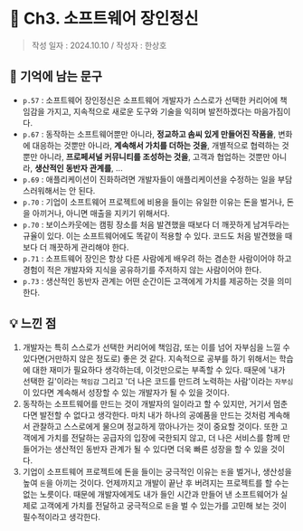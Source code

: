 # 🔖 Ch3. 소프트웨어 장인정신

> 작성 일자 : 2024.10.10 / 작성자 : 한상호

## 💫 기억에 남는 문구
- `p.57` : 소프트웨어 장인정신은 소프트웨어 개발자가 스스로가 선택한 커리어에 책임감을 가지고, 지속적으로 새로운 도구와 기술을 익히며 발전하겠다는 마음가짐이다.
- `p.67` : 동작하는 소프트웨어뿐만 아니라, **정교하고 솜씨 있게 만들어진 작품을**, 변화에 대응하는 것뿐만 아니라, **계속해서 가치를 더하는 것을**, 개별적으로 협력하는 것뿐만 아니라, **프로페셔널 커뮤니티를 조성하는 것을**, 고객과 협업하는 것뿐만 아니라, **생산적인 동반자 관계를**, ...
- `p.69` : 애플리케이션이 진화하려면 개발자들이 애플리케이션을 수정하는 일을 부담스러워해서는 안 된다.
- `p.70` : 기업이 소프트웨어 프로젝트에 비용을 들이는 유일한 이유는 돈을 벌거나, 돈을 아끼거나, 아니면 매출을 지키기 위해서다.
- `p.70` : 보이스카웃에는 캠핑 장소를 처음 발견했을 때보다 더 깨끗하게 남겨두라는 규율이 있다. 이는 소프트웨어에도 똑같이 적용할 수 있다. 코드도 처음 발견했을 때보다 더 깨끗하게 관리해야 한다.
- `p.71` : 소프트웨어 장인은 항상 다른 사람에게 배우려 하는 겸손한 사람이어야 하고 경험이 적은 개발자와 지식을 공유하기를 주저하지 않는 사람이어야 한다.
- `p.73` : 생산적인 동반자 관계는 어떤 순간이든 고객에게 가치를 제공하는 것을 의미한다.

## 💡 느낀 점
1. 개발자는 특히 스스로가 선택한 커리어에 책임감, 또는 이를 넘어 자부심을 느낄 수 있다면(거만하지 않은 정도로) 좋은 것 같다. 지속적으로 공부를 하기 위해서는 학습에 대한 재미가 필요하다 생각하는데, 이것만으로는 부족할 수 있다. 때문에 '내가 선택한 길'이라는 `책임감` 그리고 '더 나은 코드를 만드려 노력하는 사람'이라는 `자부심`이 있다면 계속해서 성장할 수 있는 개발자가 될 수 있을 것이다.
2. 동작하는 소프트웨어를 만드는 것이 개발자의 일이라고 할 수 있지만, 거기서 멈춘다면 발전할 수 없다고 생각한다. 마치 내가 하나의 공예품을 만드는 것처럼 계속해서 관찰하고 스스로에게 물으며 정교하게 깎아나가는 것이 중요할 것이다. 또한 고객에게 가치를 전달하는 공급자의 입장에 국한되지 않고, 더 나은 서비스를 함께 만들어가는 생산적인 동반자 관계가 될 수 있다면 더욱 빠른 성장을 할 수 있을 것이다.
3. 기업이 소프트웨어 프로젝트에 돈을 들이는 궁극적인 이유는 `돈`을 벌거나, 생산성을 높여 `돈`을 아끼는 것이다. 언제까지고 개발이 끝난 후 버려지는 프로젝트를 할 수는 없는 노릇이다. 때문에 개발자에게도 내가 들인 시간과 만들어 낸 소프트웨어가 실제로 고객에게 가치를 전달하고 궁극적으로 `돈`을 벌 수 있는가를 고민해 보는 것이 필수적이라고 생각한다.